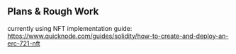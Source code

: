 ## Plans & Rough Work


currently using NFT implementation guide:
https://www.quicknode.com/guides/solidity/how-to-create-and-deploy-an-erc-721-nft

